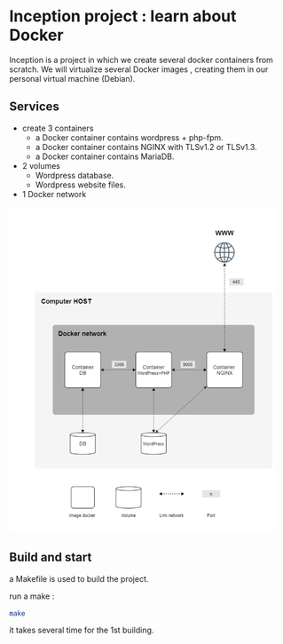 # Inception project : learn about Docker
Inception is a project in which we create several docker containers from scratch. We will virtualize several Docker images , creating them in our personal virtual machine (Debian).

## Services
- create 3 containers
  - a Docker container contains wordpress + php-fpm.
  - a Docker container contains NGINX with TLSv1.2 or TLSv1.3.
  - a Docker container contains MariaDB.
- 2 volumes
  - Wordpress database.
  - Wordpress website files.
- 1 Docker network

![apercu](/inception-diagram.png)

## Build and start
a Makefile is used to build the project.

run a make :
```bash
make
```
it takes several time for the 1st building. 



